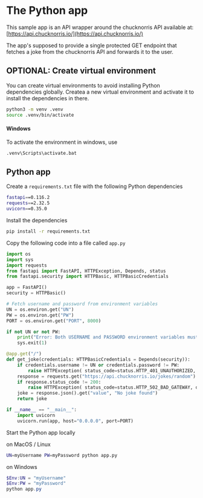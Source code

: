 # The Python app

This sample app is an API wrapper around the chucknorris API available at: [https://api.chucknorris.io/](https://api.chucknorris.io/)

The app's supposed to provide a single protected GET endpoint that fetches a joke from the chucknorris API and forwards it to the user.

## OPTIONAL: Create virtual environment

You can create virtual environments to avoid installing Python dependencies globally. Createa a new virtual environment and activate it to install the dependencies in there.

```bash
python3 -m venv .venv
source .venv/bin/activate
```

#### Windows

To activate the environment in windows, use

```cmd
.venv\Scripts\activate.bat
```

## Python app

Create a `requirements.txt` file with the following Python dependencies

```bash
fastapi==0.116.2
requests==2.32.5
uvicorn==0.35.0
```

Install the dependencies

```bash
pip install -r requirements.txt
```

Copy the following code into a file called `app.py`

```python
import os
import sys
import requests
from fastapi import FastAPI, HTTPException, Depends, status
from fastapi.security import HTTPBasic, HTTPBasicCredentials

app = FastAPI()
security = HTTPBasic()

# Fetch username and password from environment variables
UN = os.environ.get("UN")
PW = os.environ.get("PW")
PORT = os.environ.get("PORT", 8000)

if not UN or not PW:
    print("Error: Both USERNAME and PASSWORD environment variables must be defined.", flush=True)
    sys.exit(1)

@app.get("/")
def get_joke(credentials: HTTPBasicCredentials = Depends(security)):
    if credentials.username != UN or credentials.password != PW:
        raise HTTPException( status_code=status.HTTP_401_UNAUTHORIZED, detail="Invalid credentials", headers={"WWW-Authenticate": "Basic"}, )
    response = requests.get("https://api.chucknorris.io/jokes/random")
    if response.status_code != 200:
        raise HTTPException( status_code=status.HTTP_502_BAD_GATEWAY, detail="Failed to fetch joke" )
    joke = response.json().get("value", "No joke found")
    return joke

if __name__ == "__main__":
    import uvicorn
    uvicorn.run(app, host="0.0.0.0", port=PORT)
```

Start the Python app locally

on MacOS / Linux

```bash
UN=myUsername PW=myPassword python app.py
```

on Windows

```powershell
$Env:UN = "myUsername"
$Env:PW = "myPassword"
python app.py
```
